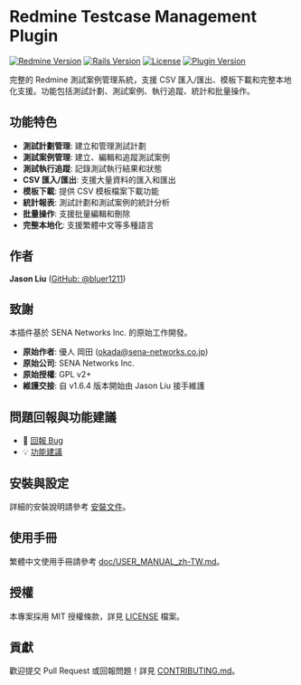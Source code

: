 # Redmine Testcase Management Plugin

[![Redmine Version](https://img.shields.io/badge/Redmine-6.0.6+-red.svg)](https://redmine.org)
[![Rails Version](https://img.shields.io/badge/Rails-7.2.2.1+-green.svg)](https://rubyonrails.org)
[![License](https://img.shields.io/badge/License-GPL%20v2%2B-blue.svg)](LICENSE)
[![Plugin Version](https://img.shields.io/badge/Version-1.6.3-orange.svg)](CHANGELOG.md)

完整的 Redmine 測試案例管理系統，支援 CSV 匯入/匯出、模板下載和完整本地化支援。功能包括測試計劃、測試案例、執行追蹤、統計和批量操作。

## 功能特色

- **測試計劃管理**: 建立和管理測試計劃
- **測試案例管理**: 建立、編輯和追蹤測試案例
- **測試執行追蹤**: 記錄測試執行結果和狀態
- **CSV 匯入/匯出**: 支援大量資料的匯入和匯出
- **模板下載**: 提供 CSV 模板檔案下載功能
- **統計報表**: 測試計劃和測試案例的統計分析
- **批量操作**: 支援批量編輯和刪除
- **完整本地化**: 支援繁體中文等多種語言

## 作者

**Jason Liu** ([GitHub: @bluer1211](https://github.com/bluer1211))

## 致謝

本插件基於 SENA Networks Inc. 的原始工作開發。

- **原始作者**: 優人 岡田 (okada@sena-networks.co.jp)
- **原始公司**: SENA Networks Inc.
- **原始授權**: GPL v2+
- **維護交接**: 自 v1.6.4 版本開始由 Jason Liu 接手維護

## 問題回報與功能建議

- 🐛 [回報 Bug](https://github.com/bluer1211/redmine-testcase-management/issues/new?template=bug_report.md)
- 💡 [功能建議](https://github.com/bluer1211/redmine-testcase-management/issues/new?template=feature_request.md)

## 安裝與設定

詳細的安裝說明請參考 [安裝文件](doc/INSTALL.md)。

## 使用手冊

繁體中文使用手冊請參考 [doc/USER_MANUAL_zh-TW.md](doc/USER_MANUAL_zh-TW.md)。

## 授權

本專案採用 MIT 授權條款，詳見 [LICENSE](LICENSE) 檔案。

## 貢獻

歡迎提交 Pull Request 或回報問題！詳見 [CONTRIBUTING.md](CONTRIBUTING.md)。
